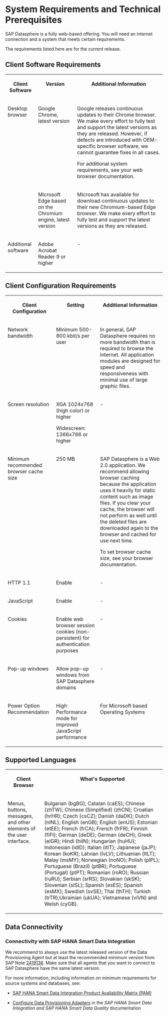 <!-- loio70ffed417b054b4692458edbd56c90f5 -->

# System Requirements and Technical Prerequisites

SAP Datasphere is a fully web-based offering. You will need an internet connection and a system that meets certain requirements.



The requirements listed here are for the current release.



<a name="loio70ffed417b054b4692458edbd56c90f5__section_i1q_scr_tcb"/>

## Client Software Requirements


<table>
<tr>
<th valign="top">

Client Software

</th>
<th valign="top">

Version

</th>
<th valign="top">

Additional Information

</th>
</tr>
<tr>
<td valign="top" rowspan="2">

Desktop browser

</td>
<td valign="top">

Google Chrome, latest version

</td>
<td valign="top">

Google releases continuous updates to their Chrome browser. We make every effort to fully test and support the latest versions as they are released. However, if defects are introduced with OEM-specific browser software, we cannot guarantee fixes in all cases.

For additional system requirements, see your web browser documentation.

</td>
</tr>
<tr>
<td valign="top">

Microsoft Edge based on the Chromium engine, latest version

</td>
<td valign="top">

Microsoft has available for download continuous updates to their new Chromium-based Edge browser. We make every effort to fully test and support the latest versions as they are released.

</td>
</tr>
<tr>
<td valign="top">

Additional software

</td>
<td valign="top">

Adobe Acrobat Reader 9 or higher

</td>
<td valign="top">

\-

</td>
</tr>
</table>



<a name="loio70ffed417b054b4692458edbd56c90f5__section_j1q_scr_tcb"/>

## Client Configuration Requirements


<table>
<tr>
<th valign="top">

Client Configuration

</th>
<th valign="top">

Setting

</th>
<th valign="top">

Additional Information

</th>
</tr>
<tr>
<td valign="top">

Network bandwidth

</td>
<td valign="top">

Minimum 500-800 kbit/s per user

</td>
<td valign="top">

In general, SAP Datasphere requires no more bandwidth than is required to browse the internet. All application modules are designed for speed and responsiveness with minimal use of large graphic files.

</td>
</tr>
<tr>
<td valign="top">

Screen resolution

</td>
<td valign="top">

XGA 1024x768 \(high color\) or higher

Widescreen: 1366x766 or higher

</td>
<td valign="top">

\-

</td>
</tr>
<tr>
<td valign="top">

Minimum recommended browser cache size

</td>
<td valign="top">

250 MB

</td>
<td valign="top">

SAP Datasphere is a Web 2.0 application. We recommend allowing browser caching because the application uses it heavily for static content such as image files. If you clear your cache, the browser will not perform as well until the deleted files are downloaded again to the browser and cached for use next time.

To set browser cache size, see your browser documentation.

</td>
</tr>
<tr>
<td valign="top">

HTTP 1.1

</td>
<td valign="top">

Enable

</td>
<td valign="top">

\-

</td>
</tr>
<tr>
<td valign="top">

JavaScript

</td>
<td valign="top">

Enable

</td>
<td valign="top">

\-

</td>
</tr>
<tr>
<td valign="top">

Cookies

</td>
<td valign="top">

Enable web browser session cookies \(non-persistent\) for authentication purposes

</td>
<td valign="top">

\-

</td>
</tr>
<tr>
<td valign="top">

Pop-up windows

</td>
<td valign="top">

Allow pop-up windows from SAP Datasphere domains

</td>
<td valign="top">

\-

</td>
</tr>
<tr>
<td valign="top">

Power Option Recommendation

</td>
<td valign="top">

High Performance mode for improved JavaScript performance

</td>
<td valign="top">

For Microsoft based Operating Systems

</td>
</tr>
</table>



<a name="loio70ffed417b054b4692458edbd56c90f5__section_isq_lgd_wz"/>

## Supported Languages


<table>
<tr>
<th valign="top">

Client Browser

</th>
<th valign="top">

What's Supported

</th>
</tr>
<tr>
<td valign="top">

Menus, buttons, messages, and other elements of the user interface.

</td>
<td valign="top">

Bulgarian \(bgBG\); Catalan \(caES\); Chinese \(zhTW\); Chinese \(Simplified\) \(zhCN\); Croatian \(hrHR\); Czech \(csCZ\); Danish \(daDK\); Dutch \(nlNL\); English \(enGB\); English \(enUS\); Estonian \(etEE\); French \(frCA\); French \(frFR\); Finnish \(fiFI\); German \(deDE\); German \(deCH\); Greek \(elGR\); Hindi \(hiIN\); Hungarian \(huHU\); Indonesian \(idID\); Italian \(itIT\); Japanese \(jaJP\); Korean \(koKR\); Latvian \(lvLV\); Lithuanian \(ltLT\); Malay \(msMY\); Norwegian \(noNO\); Polish \(plPL\); Portuguese \(Brazil\) \(ptBR\); Portuguese \(Portugal\) \(ptPT\); Romanian \(roRO\); Russian \(ruRU\); Serbian \(srRS\); Slovakian \(skSK\); Slovenian \(slSL\); Spanish \(esES\); Spanish \(esMX\); Swedish \(svSE\); Thai \(thTH\); Turkish \(trTR\);Ukrainian \(ukUA\); Vietnamese \(viVN\) and Welsh \(cyGB\).

</td>
</tr>
</table>



<a name="loio70ffed417b054b4692458edbd56c90f5__section_cpx_p1d_yy"/>

## Data Connectivity



### Connectivity with SAP HANA Smart Data Integration

We recommend to always use the latest released version of the Data Provisioning Agent but at least the recommended minimum version from SAP Note [2419138](https://me.sap.com/notes/2419138). Make sure that all agents that you want to connect to SAP Datasphere have the same latest version.

For more information, including information on minimum requirements for source systems and databases, see:

-   [SAP HANA Smart Data Integration Product Availability Matrix \(PAM\)](https://support.sap.com/content/dam/launchpad/en_us/pam/pam-essentials/TIP/PAM_HANA_SDI_2_0.pdf)

-   [Configure Data Provisioning Adapters](https://help.sap.com/viewer/7952ef28a6914997abc01745fef1b607/latest/en-US/6ed502701abd4d1ca94d463d7dc6e99f.html) in the *SAP HANA Smart Data Integration and SAP HANA Smart Data Quality* documentation


